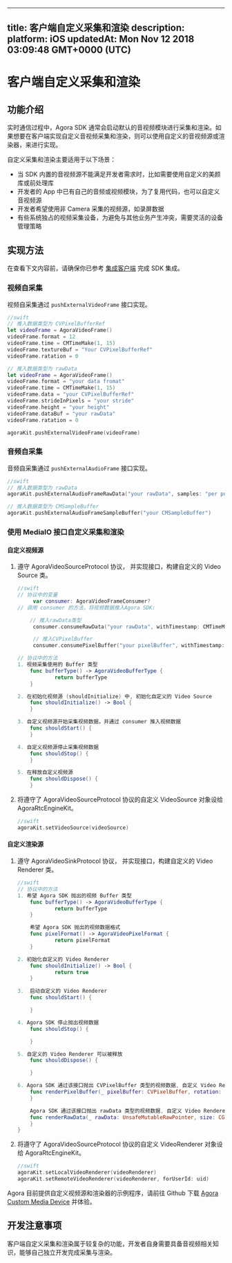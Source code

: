 
---
title: 客户端自定义采集和渲染
description: 
platform: iOS
updatedAt: Mon Nov 12 2018 03:09:48 GMT+0000 (UTC)
---
# 客户端自定义采集和渲染
## 功能介绍

实时通信过程中，Agora SDK 通常会启动默认的音视频模块进行采集和渲染。如果想要在客户端实现自定义音视频采集和渲染，则可以使用自定义的音视频源或渲染器，来进行实现。

自定义采集和渲染主要适用于以下场景：

- 当 SDK 内置的音视频源不能满足开发者需求时，比如需要使用自定义的美颜库或前处理库
- 开发者的 App 中已有自己的音频或视频模块，为了复用代码，也可以自定义音视频源
- 开发者希望使用非 Camera 采集的视频源，如录屏数据
- 有些系统独占的视频采集设备，为避免与其他业务产生冲突，需要灵活的设备管理策略

## 实现方法

在查看下文内容前，请确保你已参考 [集成客户端](../../cn/Video/ios_video.md) 完成 SDK 集成。

### 视频自采集

视频自采集通过 `pushExternalVideoFrame` 接口实现。 

```swift
//swift
// 推入数据类型为 CVPixelBufferRef
let videoFrame = AgoraVideoFrame()
videoFrame.format = 12
videoFrame.time = CMTimeMake(1, 15)
videoFrame.textureBuf = "Your CVPixelBufferRef"
videoFrame.ratation = 0

// 推入数据类型为 rawData
let videoFrame = AgoraVideoFrame()
videoFrame.format = "your data fromat"
videoFrame.time = CMTimeMake(1, 15)
videoFrame.data = "your CVPixelBufferRef"
videoFrame.strideInPixels = "your stride"
videoFrame.height = "your height"
videoFrame.dataBuf = "your rawData"
videoFrame.ratation = 0

agoraKit.pushExternalVideoFrame(videoFrame)
```

### 音频自采集

音频自采集通过 `pushExternalAudioFrame` 接口实现。

```swift
//swift
// 推入数据类型为 rawData
agoraKit.pushExternalAudioFrameRawData("your rawData", samples: "per push samples", timestamp: 0)

// 推入数据类型为 CMSampleBuffer
agoraKit.pushExternalAudioFrameSampleBuffer("your CMSampleBuffer")
```

### 使用 MediaIO 接口自定义采集和渲染

#### 自定义视频源

1. 遵守 AgoraVideoSourceProtocol 协议， 并实现接口，构建自定义的 Video Source 类。

	```swift
	//swift
	// 协议中的变量
		 var consumer: AgoraVideoFrameConsumer?
	// 调用 consumer 的方法，将视频数据推入Agora SDK:

		// 推入rawData类型
		 consumer.consumeRawData("your rawData", withTimestamp: CMTimeMake(1, 15), format: "your data format", size: size, rotation: rotation)

		 // 推入CVPixelBuffer
		 consumer.consumePixelBuffer("your pixelBuffer", withTimestamp: CMTimeMake(1, 15), rotation: rotation)

	// 协议中的方法
	1. 视频采集使用的 Buffer 类型
		func bufferType() -> AgoraVideoBufferType {
				return bufferType
		}

	2. 在初始化视频源 (shouldInitialize) 中, 初始化自定义的 Video Source
		func shouldInitialize() -> Bool {
		}

	3. 自定义视频源开始采集视频数据，并通过 consumer 推入视频数据
		func shouldStart() {
		}

	4. 自定义视频源停止采集视频数据
		func shouldStop() { 
		}

	5. 在释放自定义视频源
		func shouldDispose() {
		}
	```

2. 将遵守了 AgoraVideoSourceProtocol 协议的自定义 VideoSource 对象设给 AgoraRtcEngineKit。

	```swift
	//swift
	agoraKit.setVideoSource(videoSource)
	```

#### 自定义渲染源

1. 遵守 AgoraVideoSinkProtocol 协议， 并实现接口，构建自定义的 Video Renderer 类。

	```swift
	//swift
	// 协议中的方法
	1. 希望 Agora SDK 抛出的视频 Buffer 类型
		func bufferType() -> AgoraVideoBufferType {
				return bufferType
		}

		希望 Agora SDK 抛出的视频数据格式
		func pixelFormat() -> AgoraVideoPixelFormat {
				return pixelFormat
		}

	2. 初始化自定义的 Video Renderer
		func shouldInitialize() -> Bool {
				return true
		}

	3. 	启动自定义的 Video Renderer   
		func shouldStart() {

		}

	4. Agora SDK 停止抛出视频数据
		func shouldStop() {

		}

	5. 自定义的 Video Renderer 可以被释放   
		func shouldDispose() {

		}

	6. Agora SDK 通过该接口抛出 CVPixelBuffer 类型的视频数据, 自定义 Video Renderer 可以获取数据进行渲染
		func renderPixelBuffer(_ pixelBuffer: CVPixelBuffer, rotation: AgoraVideoRotation) {
		}

		Agora SDK 通过该接口抛出 rawData 类型的视频数据, 自定义 Video Renderer 可以获取数据进行渲染
		func renderRawData(_ rawData: UnsafeMutableRawPointer, size: CGSize, rotation: AgoraVideoRotation) {
		}
	}
	```

2. 将遵守了  AgoraVideoSourceProtocol 协议的自定义 VideoRenderer 对象设给 AgoraRtcEngineKit。

	```swift
	//swift
	agoraKit.setLocalVideoRenderer(videoRenderer)
	agoraKit.setRemoteVideoRenderer(videoRenderer, forUserId: uid)
	```

Agora 目前提供自定义视频源和渲染器的示例程序，请前往 Github 下载 [Agora Custom Media Device](https://github.com/AgoraIO/Advanced-Video/tree/master/Custom-Media-Device/Agora-Custom-Media-Device-iOS) 并体验。

## 开发注意事项
客户端自定义采集和渲染属于较复杂的功能，开发者自身需要具备音视频相关知识，能够自己独立开发完成采集与渲染。
